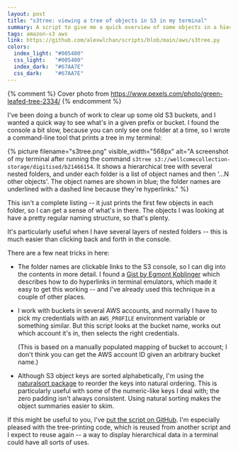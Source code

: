 ```yaml
---
layout: post
title: "s3tree: viewing a tree of objects in S3 in my terminal"
summary: A script to give me a quick overview of some objects in a hierarchical view.
tags: amazon-s3 aws
link: https://github.com/alexwlchan/scripts/blob/main/aws/s3tree.py
colors:
  index_light: "#005400"
  css_light:   "#005400"
  index_dark:  "#67AA7E"
  css_dark:    "#67AA7E"
---
```


{% comment %}
  Cover photo from https://www.pexels.com/photo/green-leafed-tree-2334/
{% endcomment %}

I've been doing a bunch of work to clear up some old S3 buckets, and I wanted a quick way to see what's in a given prefix or bucket.
I found the console a bit slow, because you can only see one folder at a time, so I wrote a command-line tool that prints a tree in my terminal:

{%
  picture
  filename="s3tree.png"
  visible_width="568px"
  alt="A screenshot of my terminal after running the command `s3tree s3://wellcomecollection-storage/digitised/b21466154`. It shows a hierarchical tree with several nested folders, and under each folder is a list of object names and then '...N other objects'. The object names are shown in blue; the folder names are underlined with a dashed line because they're hyperlinks."
%}

This isn't a complete listing -- it just prints the first few objects in each folder, so I can get a sense of what's in there.
The objects I was looking at have a pretty regular naming structure, so that's plenty.

It's particularly useful when I have several layers of nested folders -- this is much easier than clicking back and forth in the console.

There are a few neat tricks in here:

*   The folder names are clickable links to the S3 console, so I can dig into the contents in more detail.
    I found a [Gist by Egmont Koblinger][gist] which describes how to do hyperlinks in terminal emulators, which made it easy to get this working -- and I've already used this technique in a couple of other places.

*   I work with buckets in several AWS accounts, and normally I have to pick my credentials with an `AWS_PROFILE` environment variable or something similar.
    But this script looks at the bucket name, works out which account it's in, then selects the right credentials.

    (This is based on a manually populated mapping of bucket to account; I don't think you can get the AWS account ID given an arbitrary bucket name.)

*   Although S3 object keys are sorted alphabetically, I'm using the [naturalsort package] to reorder the keys into natural ordering.
    This is particularly useful with some of the numeric-like keys I deal with; the zero padding isn't always consistent.
    Using natural sorting makes the object summaries easier to skim.

If this might be useful to you, I've [put the script on GitHub](https://github.com/alexwlchan/scripts/blob/main/aws/s3tree.py).
I'm especially pleased with the tree-printing code, which is reused from another script and I expect to reuse again -- a way to display hierarchical data in a terminal could have all sorts of uses.

[gist]: https://gist.github.com/egmontkob/eb114294efbcd5adb1944c9f3cb5feda
[naturalsort package]: https://pypi.org/project/naturalsort/
